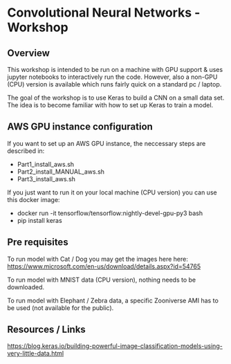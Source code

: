 # Convolutional Neural Networks - Workshop

## Overview
This workshop is intended to be run on a machine with GPU support & uses jupyter notebooks to interactively run the code. However, also a non-GPU (CPU) version is available which runs fairly quick on a standard pc / laptop.

The goal of the workshop is to use Keras to build a CNN on a small data set. The idea is to become familiar with how to set up Keras to train a model.

## AWS GPU instance configuration
If you want to set up an AWS GPU instance, the neccessary steps are described in:
* Part1_install_aws.sh 
* Part2_install_MANUAL_aws.sh
* Part3_install_aws.sh

If you just want to run it on your local machine (CPU version) you can use this docker image:
* docker run -it tensorflow/tensorflow:nightly-devel-gpu-py3 bash
* pip install keras

## Pre requisites
To run model with Cat / Dog you may get the images here here:
https://www.microsoft.com/en-us/download/details.aspx?id=54765

To run model with MNIST data (CPU version), nothing needs to be downloaded.

To run model with Elephant / Zebra data, a specific Zooniverse AMI has to be used (not available for the public).

## Resources / Links
https://blog.keras.io/building-powerful-image-classification-models-using-very-little-data.html
